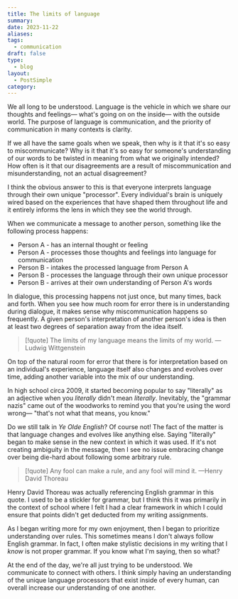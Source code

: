 ```yaml
---
title: The limits of language
summary: 
date: 2023-11-22
aliases: 
tags:
  - communication
draft: false
type:
  - blog
layout:
  - PostSimple
category:
---
```


We all long to be understood. Language is the vehicle in which we share our thoughts and feelings— what's going on on the inside— with the outside world. The purpose of language is communication, and the priority of communication in many contexts is clarity. 

If we all have the same goals when we speak, then why is it that it's so easy to miscommunicate? Why is it that it's so easy for someone's understanding of our words to be twisted in meaning from what we originally intended? How often is it that our disagreements are a result of miscommunication and misunderstanding, not an actual disagreement? 

I think the obvious answer to this is that everyone interprets language through their own unique "processor". Every individual's brain is uniquely wired based on the experiences that have shaped them throughout life and it entirely informs the lens in which they see the world through. 

When we communicate a message to another person, something like the following process happens: 

- Person A - has an internal thought or feeling
- Person A - processes those thoughts and feelings into language for communication
- Person B - intakes the processed language from Person A
- Person B -  processes the language through their own unique processor 
- Person B - arrives at their own understanding of Person A's words

In dialogue, this processing happens not just once, but many times, back and forth. When you see how much room for error there is in understanding during dialogue, it makes sense why miscommunication happens so frequently. A given person's interpretation of another person's idea is then at least two degrees of separation away from the idea itself.

> [!quote] The limits of my language means the limits of my world. — Ludwig Wittgenstein

On top of the natural room for error that there is for interpretation based on an individual's experience, language itself also changes and evolves over time, adding another variable into the mix of our understanding. 

In high school circa 2009, it started becoming popular to say "literally" as an adjective when you *literally* didn't mean *literally*. Inevitably, the "grammar nazis" came out of the woodworks to remind you that you're using the word wrong— "that's not what that means, you know."

Do we still talk in *Ye Olde English*? Of course not! The fact of the matter is that language changes and evolves like anything else. Saying "literally" began to make sense in the new context in which it was used. If it's not creating ambiguity in the message, then I see no issue embracing change over being die-hard about following some arbitrary rule. 

> [!quote] Any fool can make a rule, and any fool will mind it. —Henry David Thoreau

Henry David Thoreau was actually referencing English grammar in this quote. I used to be a stickler for grammar, but I think this it was primarily in the context of school where I felt I had a clear framework in which I could ensure that points didn't get deducted from my writing assignments. 

As I began writing more for my own enjoyment, then I began to prioritize understanding over rules. This sometimes means I don't always follow English grammar. In fact, I often make stylistic decisions in my writing that I *know* is not proper grammar. If you know what I'm saying, then so what? 

At the end of the day, we're all just trying to be understood. We communicate to connect with others. I think simply having an understanding of the unique language processors that exist inside of every human, can overall increase our understanding of one another. 
